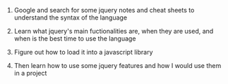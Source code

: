 1. Google and search for some jquery notes and cheat sheets to understand the
  syntax of the language

2. Learn what jquery's main fuctionalities are, when they are used, and when is the best time to use the language

3. Figure out how to load it into a javascript library

4. Then learn how to use some jquery features and how I would use them in a project
